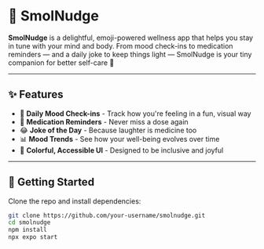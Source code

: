 # 🧠 SmolNudge

**SmolNudge** is a delightful, emoji-powered wellness app that helps you stay in tune with your mind and body. From mood check-ins to medication reminders — and a daily joke to keep things light — SmolNudge is your tiny companion for better self-care 💖

---

## ✨ Features

- 🌈 **Daily Mood Check-ins** - Track how you're feeling in a fun, visual way
- 💊 **Medication Reminders** - Never miss a dose again
- 😂 **Joke of the Day** - Because laughter is medicine too
- 📊 **Mood Trends** - See how your well-being evolves over time
- 🎨 **Colorful, Accessible UI** - Designed to be inclusive and joyful

---

## 🚀 Getting Started

Clone the repo and install dependencies:

```bash
git clone https://github.com/your-username/smolnudge.git
cd smolnudge
npm install
npx expo start
